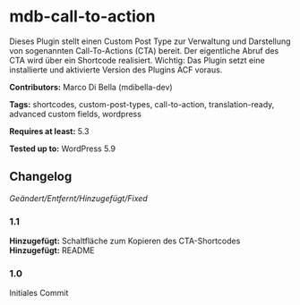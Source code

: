 # mdb-call-to-action
Dieses Plugin stellt einen Custom Post Type zur Verwaltung und Darstellung von sogenannten Call-To-Actions (CTA) bereit.
Der eigentliche Abruf des CTA wird über ein Shortcode realisiert.
Wichtig: Das Plugin setzt eine installierte und aktivierte Version des Plugins ACF voraus.  

__Contributors:__ Marco Di Bella (mdibella-dev)

__Tags:__  shortcodes, custom-post-types, call-to-action, translation-ready, advanced custom fields, wordpress

__Requires at least:__ 5.3  

__Tested up to:__ WordPress 5.9  


## Changelog
*Geändert/Entfernt/Hinzugefügt/Fixed*

### 1.1   
**Hinzugefügt:** Schaltfläche zum Kopieren des CTA-Shortcodes  
**Hinzugefügt:** README  


### 1.0  
Initiales Commit
